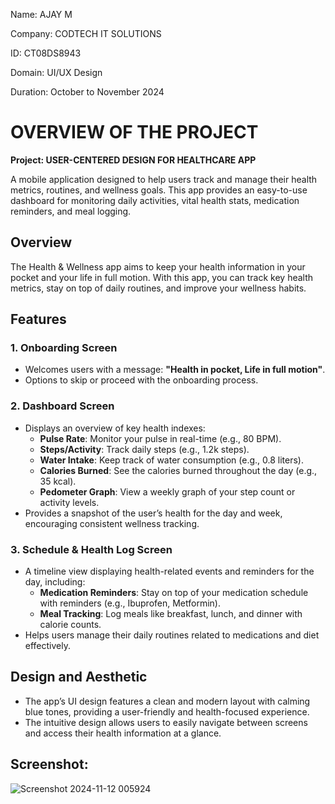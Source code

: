 Name: AJAY M

Company: CODTECH IT SOLUTIONS

ID: CT08DS8943

Domain: UI/UX Design

Duration: October to November 2024

# OVERVIEW OF THE PROJECT

**Project: USER-CENTERED DESIGN FOR HEALTHCARE APP**

A mobile application designed to help users track and manage their health metrics, routines, and wellness goals. This app provides an easy-to-use dashboard for monitoring daily activities, vital health stats, medication reminders, and meal logging.

## Overview

The Health & Wellness app aims to keep your health information in your pocket and your life in full motion. With this app, you can track key health metrics, stay on top of daily routines, and improve your wellness habits. 

## Features

### 1. Onboarding Screen
   - Welcomes users with a message: **"Health in pocket, Life in full motion"**.
   - Options to skip or proceed with the onboarding process.

### 2. Dashboard Screen
   - Displays an overview of key health indexes:
     - **Pulse Rate**: Monitor your pulse in real-time (e.g., 80 BPM).
     - **Steps/Activity**: Track daily steps (e.g., 1.2k steps).
     - **Water Intake**: Keep track of water consumption (e.g., 0.8 liters).
     - **Calories Burned**: See the calories burned throughout the day (e.g., 35 kcal).
     - **Pedometer Graph**: View a weekly graph of your step count or activity levels.
   - Provides a snapshot of the user’s health for the day and week, encouraging consistent wellness tracking.

### 3. Schedule & Health Log Screen
   - A timeline view displaying health-related events and reminders for the day, including:
     - **Medication Reminders**: Stay on top of your medication schedule with reminders (e.g., Ibuprofen, Metformin).
     - **Meal Tracking**: Log meals like breakfast, lunch, and dinner with calorie counts.
   - Helps users manage their daily routines related to medications and diet effectively.

## Design and Aesthetic
   - The app’s UI design features a clean and modern layout with calming blue tones, providing a user-friendly and health-focused experience.
   - The intuitive design allows users to easily navigate between screens and access their health information at a glance.

## Screenshot:

![Screenshot 2024-11-12 005924](https://github.com/user-attachments/assets/342dd729-53b8-4dbe-ac29-397996ea99f1)
